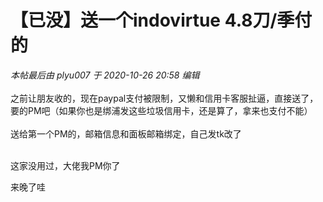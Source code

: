 # 【已没】送一个indovirtue 4.8刀/季付的


<i class="pstatus"> 本帖最后由 plyu007 于 2020-10-26 20:58 编辑 </i><br />
<br />
之前让朋友收的，现在paypal支付被限制，又懒和信用卡客服扯逼，直接送了，要的PM吧（如果你也是绑浦发这些垃圾信用卡，还是算了，拿来也支付不能）<br />
<br />
送给第一个PM的，邮箱信息和面板邮箱绑定，自己发tk改了 <img src="static/image/smiley/default/smile.gif" smilieid="1" border="0" alt="" /> <br />
<br />


这家没用过，大佬我PM你了<img src="static/image/smiley/default/lol.gif" smilieid="12" border="0" alt="" />

来晚了哇<img src="static/image/smiley/default/lol.gif" smilieid="12" border="0" alt="" />
